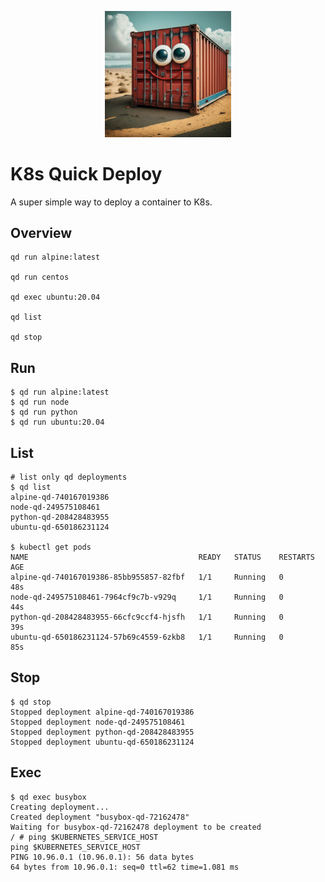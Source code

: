 <p align="center">
  <img src="images/qd.jpg?raw=true" alt="Happy Containers" width="40%">
</p>

# K8s Quick Deploy
A super simple way to deploy a container to K8s.

## Overview
```
qd run alpine:latest

qd run centos

qd exec ubuntu:20.04

qd list

qd stop
```

## Run
```
$ qd run alpine:latest
$ qd run node
$ qd run python
$ qd run ubuntu:20.04
```

## List
```
# list only qd deployments 
$ qd list
alpine-qd-740167019386
node-qd-249575108461
python-qd-208428483955
ubuntu-qd-650186231124

$ kubectl get pods
NAME                                      READY   STATUS    RESTARTS   AGE
alpine-qd-740167019386-85bb955857-82fbf   1/1     Running   0          48s
node-qd-249575108461-7964cf9c7b-v929q     1/1     Running   0          44s
python-qd-208428483955-66cfc9ccf4-hjsfh   1/1     Running   0          39s
ubuntu-qd-650186231124-57b69c4559-6zkb8   1/1     Running   0          85s
```

## Stop
```
$ qd stop
Stopped deployment alpine-qd-740167019386
Stopped deployment node-qd-249575108461
Stopped deployment python-qd-208428483955
Stopped deployment ubuntu-qd-650186231124
```

## Exec
```
$ qd exec busybox
Creating deployment...
Created deployment "busybox-qd-72162478"
Waiting for busybox-qd-72162478 deployment to be created
/ # ping $KUBERNETES_SERVICE_HOST
ping $KUBERNETES_SERVICE_HOST
PING 10.96.0.1 (10.96.0.1): 56 data bytes
64 bytes from 10.96.0.1: seq=0 ttl=62 time=1.081 ms
```